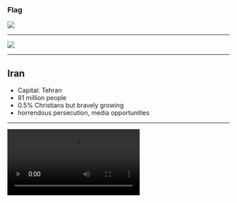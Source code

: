 ### Flag

![](https://upload.wikimedia.org/wikipedia/commons/c/ca/Flag_of_Iran.svg)

---

![](https://upload.wikimedia.org/wikipedia/commons/a/a8/Iran_%28orthographic_projection%29.svg)

---

## Iran

- Capital: Tehran
- 81 million people
- 0.5% Christians but bravely growing
- horrendous persecution, media opportunities

---

![](https://storage.googleapis.com/prayer-videos/country/iran.mp4)
